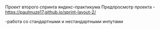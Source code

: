 Проект второго спринта яндекс-практикума
Предпросмотр проекта - https://paulmuze17.github.io/sprint-layout-2/

-работа со стандартными и нестандартными инпутами
